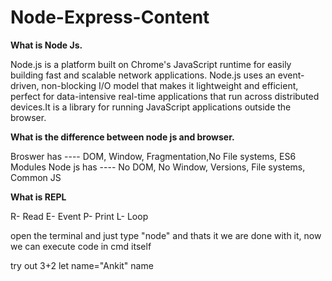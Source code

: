 # Node-Express-Content

**What is Node Js.**

Node.js is a platform built on Chrome's JavaScript runtime for easily building fast and scalable network applications. Node.js uses an event-driven, non-blocking I/O model that makes it lightweight and efficient, perfect for data-intensive real-time applications that run across distributed devices.It is a library for running JavaScript applications outside the browser.

**What is the difference between node js and browser.**

Broswer has ---- DOM, Window, Fragmentation,No File systems, ES6 Modules
Node js has ---- No DOM, No Window, Versions, File systems, Common JS

**What is REPL**

R- Read
E- Event
P- Print
L- Loop

open the terminal and just type "node" and thats it we are done with it, now we can execute code in cmd itself

try out 
3+2
let name="Ankit"
name


